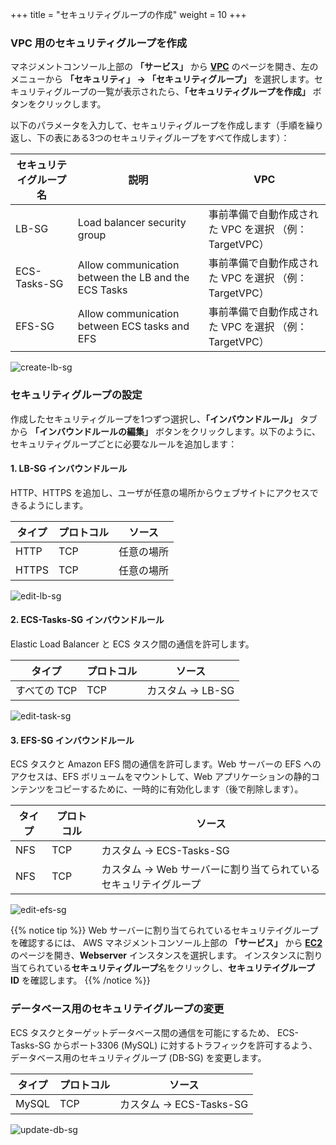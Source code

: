 +++
title = "セキュリティグループの作成"
weight = 10
+++


### VPC 用のセキュリティグループを作成

マネジメントコンソール上部の **「サービス」** から **<a href="https://console.aws.amazon.com/vpc/home?region=us-west-2" target="_blank">VPC</a>** のページを開き、左のメニューから **「セキュリティ」 → 「セキュリティグループ」** を選択します。セキュリティグループの一覧が表示されたら、**「セキュリティグループを作成」** ボタンをクリックします。

以下のパラメータを入力して、セキュリティグループを作成します（手順を繰り返し、下の表にある3つのセキュリティグループをすべて作成します）：

| セキュリテイグループ名    | 説明      								   | VPC            |
| ---------------------- | ---------------- |----------------------------------|
| LB-SG                  | Load balancer security group            | 事前準備で自動作成された VPC を選択 （例：TargetVPC）  |
| ECS-Tasks-SG           | Allow communication between the LB and the ECS Tasks| 事前準備で自動作成された VPC を選択 （例：TargetVPC）  |
| EFS-SG                 | Allow communication between ECS tasks and EFS       | 事前準備で自動作成された VPC を選択 （例：TargetVPC）  |

![create-lb-sg](/ecs/create-lb-sg.ja.png)





### セキュリティグループの設定

作成したセキュリティグループを1つずつ選択し、**「インバウンドルール」** タブから **「インバウンドルールの編集」** ボタンをクリックします。以下のように、セキュリティグループごとに必要なルールを追加します：

#### 1. LB-SG インバウンドルール

HTTP、HTTPS を追加し、ユーザが任意の場所からウェブサイトにアクセスできるようにします。

| タイプ    | プロトコル      								   | ソース            |
| ---------------------- | ---------------- |----------------|
| HTTP                | TCP            | 任意の場所   |
| HTTPS               | TCP            | 任意の場所   |

![edit-lb-sg](/ecs/edit-lb-sg.ja.png)


#### 2. ECS-Tasks-SG インバウンドルール

Elastic Load Balancer と ECS タスク間の通信を許可します。

| タイプ    | プロトコル      								   | ソース            |
| ---------------------- | ---------------- |----------------|
| すべての TCP                | TCP            | カスタム → LB-SG   |


![edit-task-sg](/ecs/edit-task-sg.ja.png)

#### 3. EFS-SG インバウンドルール

ECS タスクと Amazon EFS 間の通信を許可します。Web サーバーの EFS へのアクセスは、EFS ボリュームをマウントして、Web アプリケーションの静的コンテンツをコピーするために、一時的に有効化します（後で削除します）。

| タイプ    | プロトコル      								   | ソース            |
| ---------------------- | ---------------- |----------------|
| NFS                | TCP            | カスタム → ECS-Tasks-SG  |
| NFS                | TCP    | カスタム → Web サーバーに割り当てられているセキュリテイグループ  |

![edit-efs-sg](/ecs/edit-efs-sg.ja.png)


{{% notice tip %}}
Web サーバーに割り当てられているセキュリテイグループを確認するには、
AWS マネジメントコンソール上部の **「サービス」** から **<a href="https://console.aws.amazon.com/ec2/v2/home?region=us-west-2" target="_blank">EC2</a>** のページを開き、**Webserver** インスタンスを選択します。
インスタンスに割り当てられている**セキュリティグループ**名をクリックし、**セキュリテイグループ ID** を確認します。
{{% /notice %}}

### データベース用のセキュリテイグループの変更

ECS タスクとターゲットデータベース間の通信を可能にするため、
ECS-Tasks-SG からポート3306 (MySQL) に対するトラフィックを許可するよう、
データベース用のセキュリティグループ (DB-SG) を変更します。

| タイプ    | プロトコル      								   | ソース            |
| ---------------------- | ---------------- |----------------|
| MySQL                | TCP            | カスタム → ECS-Tasks-SG   |


![update-db-sg](/ecs/update-db-sg.ja.png)
